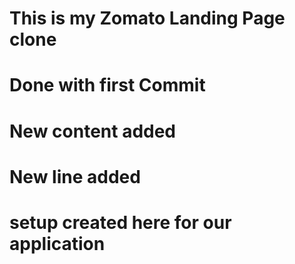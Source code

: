 # This is my Zomato Landing Page clone

# Done with first Commit

# New content added

# New line added

# setup created here for our application
